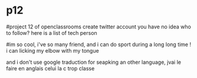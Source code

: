 # p12

#project 12 of openclassrooms create twitter account 
you have no idea who to follow? here is a list of tech person

#im so cool, i've so many friend, and i can do sport during a long long time ! i can licking my elbow with my tongue

and i don't use google traduction for seapking an other language, jvai le faire en anglais celui la c trop classe
